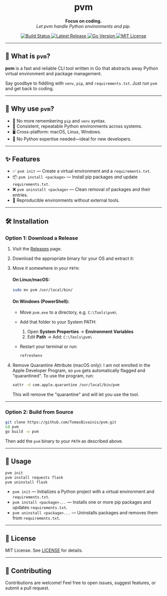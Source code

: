 <h1 align="center">
  pvm
</h1>

<p align="center">
  <strong>Focus on coding.</strong><br>
  <em>Let pvm handle Python environments and pip.</em>
</p>

<p align="center">
  <a href="https://github.com/TomasBivainis/pvm/actions/workflows/test.yml">
    <img src="https://github.com/TomasBivainis/pvm/actions/workflows/test.yml/badge.svg" alt="Build Status" />
  </a>
  <a href="https://img.shields.io/github/v/release/TomasBivainis/pvm">
    <img src="https://img.shields.io/github/v/release/TomasBivainis/pvm" alt="Latest Release" />
  </a>
  <a href="https://img.shields.io/github/go-mod/go-version/TomasBivainis/pvm">
    <img src="https://img.shields.io/github/go-mod/go-version/TomasBivainis/pvm" alt="Go Version" />
  </a>
  <a href="https://github.com/TomasBivainis/pvm/blob/main/LICENSE">
    <img src="https://img.shields.io/badge/license-MIT-blue.svg" alt="MIT License" />
  </a>
</p>

---

## 🚀 What is `pvm`?

**pvm** is a fast and reliable CLI tool written in Go that abstracts away Python virtual environment and package management.

Say goodbye to fiddling with `venv`, `pip`, and `requirements.txt`. Just run `pvm` and get back to coding.

---

## 🤔 Why use `pvm`?

- 🧠 No more remembering `pip` and `venv` syntax.
- 🔁 Consistent, repeatable Python environments across systems.
- 🖥️ Cross-platform: macOS, Linux, Windows.
- 👶 No Python expertise needed—ideal for new developers.

---

## ✨ Features

- ✅ `pvm init` — Create a virtual environment and a `requirements.txt`.
- 📦 `pvm install <package>` — Install pip packages _and_ update `requirements.txt`.
- ❌ `pvm uninstall <package>` — Clean removal of packages and their entries.
- 🔄 Reproducible environments without external tools.

---

## 🛠️ Installation

### Option 1: Download a Release

1. Visit the [Releases](https://github.com/TomasBivainis/pvm/releases) page.
2. Download the appropriate binary for your OS and extract it:
3. Move it somewhere in your `PATH`:

   #### On Linux/macOS:

   ```sh
   sudo mv pvm /usr/local/bin/
   ```

   #### On Windows (PowerShell):

   - Move `pvm.exe` to a directory, e.g. `C:\Tools\pvm\`
   - Add that folder to your System PATH:

     1. Open **System Properties** → **Environment Variables**
     2. Edit **Path** → Add: `C:\Tools\pvm\`

   - Restart your terminal or run:

     ```powershell
     refreshenv
     ```

4. Remove Quarantine Attribute (macOS only):
   I am not enrolled in the Apple Developer Program, so `pvm` gets automatically flagged and "quarantined". To use the program, run:

   ```sh
   xattr -d com.apple.quarantine /usr/local/bin/pvm
   ```

   This will remove the "quarantine" and will let you use the tool.

---

### Option 2: Build from Source

```sh
git clone https://github.com/TomasBivainis/pvm.git
cd pvm
go build -o pvm
```

Then add the `pvm` binary to your `PATH` as described above.

---

## 🚦 Usage

```sh
pvm init
pvm install requests flask
pvm uninstall flask
```

- `pvm init` — Initializes a Python project with a virtual environment and `requirements.txt`.
- `pvm install <package>...` — Installs one or more pip packages and updates `requirements.txt`.
- `pvm uninstall <package>...` — Uninstalls packages and removes them from `requirements.txt`.

---

## 📄 License

MIT License. See [LICENSE](https://github.com/TomasBivainis/pvm/blob/main/LICENSE) for details.

---

## 🙌 Contributing

Contributions are welcome! Feel free to open issues, suggest features, or submit a pull request.
